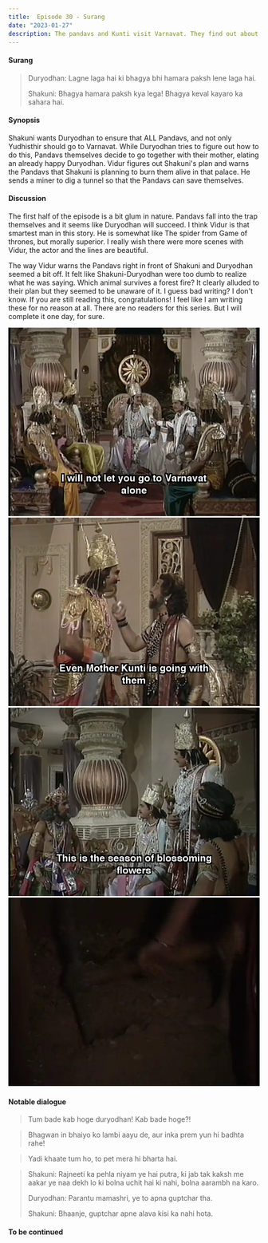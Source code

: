 ```yaml
---
title:  Episode 30 - Surang
date: "2023-01-27"
description: The pandavs and Kunti visit Varnavat. They find out about Shakuni and Duryodhan's conspiracy.
---
```

#### Surang 
> Duryodhan: Lagne laga hai ki bhagya bhi hamara paksh lene laga hai.
>
> Shakuni: Bhagya hamara paksh kya lega! Bhagya keval kayaro ka sahara hai.

#### Synopsis 
Shakuni wants Duryodhan to ensure that ALL Pandavs, and not only Yudhisthir
should go to Varnavat. While Duryodhan tries to figure out how to do this,
Pandavs themselves decide to go together with their mother, elating an already
happy Duryodhan. Vidur figures out Shakuni's plan and warns the Pandavs that
Shakuni is planning to burn them alive in that palace. He sends a miner to dig
a tunnel so that the Pandavs can save themselves.

#### Discussion 
The first half of the episode is a bit glum in nature. Pandavs fall into the trap themselves and it seems like Duryodhan will succeed. I think Vidur is that smartest man in this story. He is somewhat like The spider from Game of thrones, but morally superior. I really wish there were more scenes with Vidur, the actor and the lines are beautiful.

The way Vidur warns the Pandavs right in front of Shakuni and Duryodhan seemed a bit off. It felt like Shakuni-Duryodhan were too dumb to realize what he was saying. Which animal survives a forest fire? It clearly alluded to their plan but they seemed to be unaware of it. I guess bad writing? I don't know. If you are still reading this, congratulations! I feel like I am writing these for no reason at all. There are no readers for this series. But I will complete it one day, for sure.

![Pandavs decide to go together](../../assets/mahabharat/ep_30_1.webp)
![Duryodhan informs Shakuni of their decision](../../assets/mahabharat/ep_30_2.webp)
![Vidur warns Pandavs](../../assets/mahabharat/ep_30_3.webp)
![The digging begins](../../assets/mahabharat/ep_30_4.webp)

#### Notable dialogue
> Tum bade kab hoge duryodhan! Kab bade hoge?!

<!--- --->
> Bhagwan in bhaiyo ko lambi aayu de, aur inka prem yun hi badhta rahe!

<!--- --->
> Yadi khaate tum ho, to pet mera hi bharta hai.

<!--- --->
> Shakuni: Rajneeti ka pehla niyam ye hai putra, ki jab tak kaksh me aakar ye naa dekh lo ki bolna uchit hai ki nahi, bolna aarambh na karo.
>
> Duryodhan: Parantu mamashri, ye to apna guptchar tha.
>
> Shakuni: Bhaanje, guptchar apne alava kisi ka nahi hota.

#### To be continued
